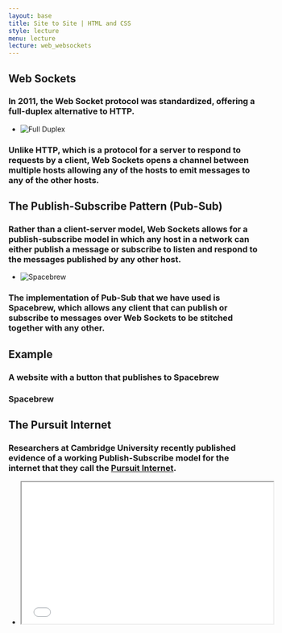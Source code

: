 ```yaml
---
layout: base
title: Site to Site | HTML and CSS
style: lecture
menu: lecture
lecture: web_websockets
---
```

## Web Sockets

### In 2011, the Web Socket protocol was standardized, offering a full-duplex alternative to HTTP.

*	![Full Duplex](http://imagenes.mailxmail.com/cursos/imagenes/8/9/comunicaciones-half-duplex-y-full-duplex_7898_6_1.jpg)


### Unlike HTTP, which is a protocol for a server to respond to requests by a client, Web Sockets opens a channel between multiple hosts allowing any of the hosts to emit messages to any of the other hosts.



## The Publish-Subscribe Pattern (Pub-Sub)

### Rather than a client-server model, Web Sockets allows for a publish-subscribe model in which any host in a network can either publish a message or subscribe to listen and respond to the messages published by any other host.

*	![Spacebrew](http://static.squarespace.com/static/507ddb54e4b073aaf62adc38/t/5081d54fe4b081d196170046/1350686031444/spacebrew-1.png?format=1500w)

### The implementation of Pub-Sub that we have used is Spacebrew, which allows any client that can publish or subscribe to messages over Web Sockets to be stitched together with any other.



## Example

### A website with a button that publishes to Spacebrew



	



### Spacebrew 





## The Pursuit Internet

### Researchers at Cambridge University recently published evidence of a working Publish-Subscribe model for the internet that they call the [Pursuit Internet](http://fp7pursuit.ipower.com/PursuitWeb/wp-content/uploads/2011/03/INFSO-ICT-257217_PURSUIT_D5.2_Project_Presentation.pdf).

*	<iframe src="//player.vimeo.com/video/37299318" width="500" height="281" webkitallowfullscreen mozallowfullscreen allowfullscreen></iframe>







